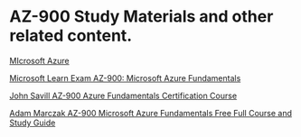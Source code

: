 # AZ-900 Study Materials and other related content.

[MIcrosoft Azure](https://azure.microsoft.com/en-us)

[Microsoft Learn Exam AZ-900: Microsoft Azure Fundamentals](https://learn.microsoft.com/en-us/credentials/certifications/azure-fundamentals/?practice-assessment-type=certification)

[John Savill AZ-900 Azure Fundamentals Certification Course](https://www.youtube.com/playlist?list=PLlVtbbG169nED0_vMEniWBQjSoxTsBYS3)

[Adam Marczak AZ-900 Microsoft Azure Fundamentals Free Full Course and Study Guide ](https://marczak.io/az-900/)

